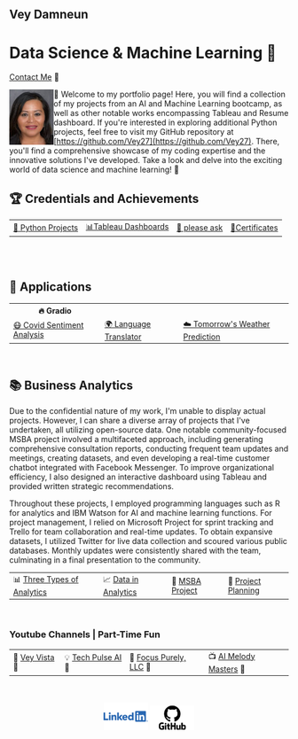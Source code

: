 ## Vey Damneun
# Data Science & Machine Learning 🤖
[Contact Me](https://www.cognitoforms.com/CodeFarms1/CONTACTME) 💬

<div style="position: relative;">
  <img src="./assets/vey5.JPG" alt="Vey Damneun" width="80" height="100" align="left">
</div>

👋 Welcome to my portfolio page! Here, you will find a collection of my projects from an AI and Machine Learning bootcamp, as well as other notable works encompassing Tableau and Resume dashboard. If you're interested in exploring additional Python projects, feel free to visit my GitHub repository at [https://github.com/Vey27](https://github.com/Vey27). There, you'll find a comprehensive showcase of my coding expertise and the innovative solutions I've developed. Take a look and delve into the exciting world of data science and machine learning! 🚀
<br>
<h2>🏆 Credentials and Achievements</h2>
<table>
  <tr>
    <td><a href="https://www.datascienceportfol.io/Vey">🤖 Python Projects</a></td>
    <td><a href="https://public.tableau.com/app/profile/vey.damneun5377">📊Tableau Dashboards</a></td>
    <td><a href='https://www.cognitoforms.com/CodeFarms1/CONTACTME'>📄 please ask</a></td>
    <td><a href="https://www.cognitoforms.com/CodeFarms1/CaltechAIMachineLearning">📜Certificates</a></td>
  </tr>
</table>

<br>
<br>
<h2>🚀 Applications</h2>
<table>
  <tr>
    <th>🔥 Gradio</th>
  </tr>
  <tr>
    <td><a href="https://veyvey-covidsentiment.hf.space">😷 Covid Sentiment Analysis</a></td>
    <td><a href="https://veyvey-test.hf.space">🌍 Language Translator</a></td>
    <td><a href="https://veyvey-predict-weather.hf.space">☁️ Tomorrow's Weather Prediction</a></td>
  </tr>
</table>
<br>
<h2>📚 Business Analytics</h2>
<table>
  <p>Due to the confidential nature of my work, I'm unable to display actual projects. However, I can share a diverse array of projects that I've undertaken, all utilizing open-source data. One notable community-focused MSBA project involved a multifaceted approach, including generating comprehensive consultation reports, conducting frequent team updates and meetings, creating datasets, and even developing a real-time customer chatbot integrated with Facebook Messenger. To improve organizational efficiency, I also designed an interactive dashboard using Tableau and provided written strategic recommendations.</p>

  <p>Throughout these projects, I employed programming languages such as R for analytics and IBM Watson for AI and machine learning functions. For project management, I relied on Microsoft Project for sprint tracking and Trello for team collaboration and real-time updates. To obtain expansive datasets, I utilized Twitter for live data collection and scoured various public databases. Monthly updates were consistently shared with the team, culminating in a final presentation to the community.</p>

  <tr>
    <td>📊 <a href="https://1drv.ms/i/s!AoRrTjl22F1v2HgYAc-73MyLy27k?e=ZfAdRD">Three Types of Analytics</a></td>
    <td>📈 <a href="https://1drv.ms/i/s!AoRrTjl22F1v2QwE0MZEHu_d0oup?e=ArcHbY">Data in Analytics</a></td>
    <td>🧪 <a href="https://1drv.ms/i/s!AoRrTjl22F1v2Q3m9Lnh2lVDqwSJ?e=H7vXHQ">MSBA Project</a></td>
    <td>🧪 <a href="https://1drv.ms/i/s!AoRrTjl22F1v2g_MfVBtW99mwMzt?e=8AzUE3">Project Planning</a></td>
  </tr>
</table>

<br>
<h3> Youtube Channels | Part-Time Fun </h3>
<table>
<tr>
    <td>🎥 <a href="https://www.youtube.com/channel/UC-ZUgP20fT6jkPL1MV6D6Ew">Vey Vista</a> 🌟</td>
    <td>💡 <a href="https://www.youtube.com/@TechPulse_AI/about">Tech Pulse AI</a> 🚀</td>
    <td>🎯 <a href="https://www.youtube.com/@FocusPurely">Focus Purely, LLC</a> 🌈</td>
<td>📺 <a href="https://www.youtube.com/channel/UCf6n-Cq9FodlYDwzlHLtvMQ">AI Melody Masters</a> 🔔</td>
</tr>

</tr>

</table>
<br>
<br>
<div align="center">
  <a href="linkedin.com/in/vey-d-20b27a119" style="text-decoration: none;">
    <img src="./assets/Logo-Linkedin.png" alt="LinkedIn" width="80">
  </a> 
  
  <a href="https://github.com/Vey27" style="text-decoration: none;">
    <img src="./assets/GitHub-Logo.png" alt="GitHub" width="80">
  </a>
  
  </div>
